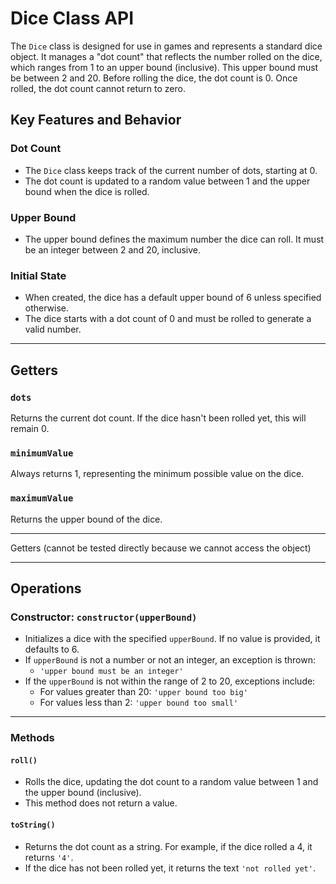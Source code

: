 # Dice Class API

The `Dice` class is designed for use in games and represents a standard dice object. It manages a "dot count" that reflects the number rolled on the dice, which ranges from 1 to an upper bound (inclusive). This upper bound must be between 2 and 20. Before rolling the dice, the dot count is 0. Once rolled, the dot count cannot return to zero.

## Key Features and Behavior

### Dot Count

- The `Dice` class keeps track of the current number of dots, starting at 0.
- The dot count is updated to a random value between 1 and the upper bound when the dice is rolled.

### Upper Bound

- The upper bound defines the maximum number the dice can roll. It must be an integer between 2 and 20, inclusive.

### Initial State

- When created, the dice has a default upper bound of 6 unless specified otherwise.
- The dice starts with a dot count of 0 and must be rolled to generate a valid number.

---

## Getters

### `dots`

Returns the current dot count. If the dice hasn't been rolled yet, this will remain 0.

### `minimumValue`

Always returns 1, representing the minimum possible value on the dice.

### `maximumValue`

Returns the upper bound of the dice.

---

Getters
(cannot be tested directly because we cannot access the object)

---

## Operations

### Constructor: `constructor(upperBound)`

- Initializes a dice with the specified `upperBound`. If no value is provided, it defaults to 6.
- If `upperBound` is not a number or not an integer, an exception is thrown:
  - `'upper bound must be an integer'`
- If the `upperBound` is not within the range of 2 to 20, exceptions include:
  - For values greater than 20: `'upper bound too big'`
  - For values less than 2: `'upper bound too small'`

---

### Methods

#### `roll()`

- Rolls the dice, updating the dot count to a random value between 1 and the upper bound (inclusive).
- This method does not return a value.

#### `toString()`

- Returns the dot count as a string. For example, if the dice rolled a 4, it returns `'4'`.
- If the dice has not been rolled yet, it returns the text `'not rolled yet'`.
